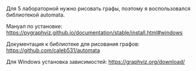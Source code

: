 Для 5 лабораторной нужно рисовать графы, поэтому я воспользовался библиотекой automata. 

Мануал по установке: https://pygraphviz.github.io/documentation/stable/install.html#windows

Документация к библиотеке для рисования графов: https://github.com/caleb531/automata

Для Windows установка зависимостей: https://graphviz.org/download/